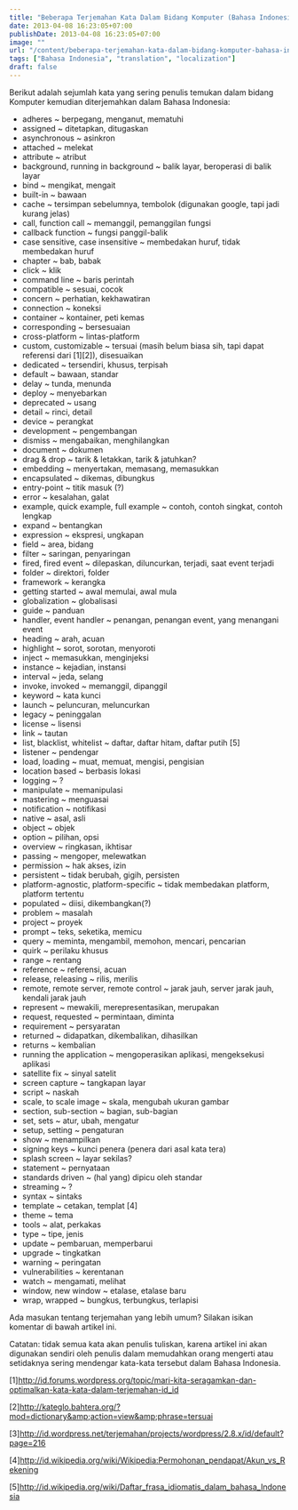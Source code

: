 ```yaml
---
title: "Beberapa Terjemahan Kata Dalam Bidang Komputer (Bahasa Indonesia)"
date: 2013-04-08 16:23:05+07:00
publishDate: 2013-04-08 16:23:05+07:00
image: ""
url: "/content/beberapa-terjemahan-kata-dalam-bidang-komputer-bahasa-indonesia"
tags: ["Bahasa Indonesia", "translation", "localization"]
draft: false
---
```


Berikut adalah sejumlah kata yang sering&nbsp;penulis temukan dalam bidang Komputer kemudian diterjemahkan dalam Bahasa Indonesia:

<ul>
	<li>adheres ~ berpegang, menganut, mematuhi</li>
	<li>assigned ~ ditetapkan, ditugaskan</li>
	<li>asynchronous ~ asinkron</li>
	<li>attached ~ melekat</li>
	<li>attribute ~ atribut</li>
	<li>background, running in background ~ balik layar, beroperasi di balik layar</li>
	<li>bind ~ mengikat, mengait</li>
	<li>built-in ~ bawaan</li>
	<li>cache ~ tersimpan sebelumnya, tembolok (digunakan google, tapi jadi kurang jelas)</li>
	<li>call, function call ~ memanggil, pemanggilan fungsi</li>
	<li>callback function ~ fungsi panggil-balik</li>
	<li>case sensitive, case insensitive ~ membedakan huruf, tidak membedakan huruf</li>
	<li>chapter ~ bab, babak</li>
	<li>click ~ klik</li>
	<li>command line ~ baris perintah</li>
	<li>compatible ~ sesuai, cocok</li>
	<li>concern ~ perhatian, kekhawatiran</li>
	<li>connection ~ koneksi</li>
	<li>container ~ kontainer, peti kemas</li>
	<li>corresponding ~ bersesuaian</li>
	<li>cross-platform ~ lintas-platform</li>
	<li>custom, customizable ~ tersuai (masih belum biasa sih, tapi dapat referensi dari [1][2]), disesuaikan</li>
	<li>dedicated ~ tersendiri, khusus, terpisah</li>
	<li>default ~ bawaan, standar</li>
	<li>delay ~ tunda, menunda</li>
	<li>deploy ~ menyebarkan</li>
	<li>deprecated ~ usang</li>
	<li>detail ~ rinci, detail</li>
	<li>device ~ perangkat</li>
	<li>development ~ pengembangan</li>
	<li>dismiss ~ mengabaikan, menghilangkan</li>
	<li>document ~ dokumen</li>
	<li>drag &amp; drop ~ tarik &amp; letakkan, tarik &amp; jatuhkan?</li>
	<li>embedding ~ menyertakan, memasang, memasukkan</li>
	<li>encapsulated ~ dikemas, dibungkus</li>
	<li>entry-point ~ titik masuk (?)</li>
	<li>error ~ kesalahan, galat</li>
	<li>example, quick example, full example ~ contoh, contoh singkat, contoh lengkap</li>
	<li>expand ~ bentangkan</li>
	<li>expression ~ ekspresi, ungkapan</li>
	<li>field ~ area, bidang</li>
	<li>filter ~ saringan, penyaringan</li>
	<li>fired, fired event ~ dilepaskan, diluncurkan, terjadi, saat event terjadi</li>
	<li>folder ~ direktori, folder</li>
	<li>framework ~ kerangka</li>
	<li>getting started ~ awal memulai, awal mula</li>
	<li>globalization ~ globalisasi</li>
	<li>guide ~ panduan</li>
	<li>handler, event handler ~ penangan, penangan event, yang menangani event</li>
	<li>heading ~ arah, acuan</li>
	<li>highlight ~ sorot, sorotan, menyoroti</li>
	<li>inject ~ memasukkan, menginjeksi</li>
	<li>instance ~ kejadian, instansi</li>
	<li>interval ~ jeda, selang</li>
	<li>invoke, invoked ~ memanggil, dipanggil</li>
	<li>keyword ~ kata kunci</li>
	<li>launch ~ peluncuran, meluncurkan</li>
	<li>legacy ~ peninggalan</li>
	<li>license ~ lisensi</li>
	<li>link ~ tautan</li>
	<li>list, blacklist, whitelist ~ daftar, daftar hitam, daftar putih [5]</li>
	<li>listener ~ pendengar</li>
	<li>load, loading ~ muat, memuat, mengisi, pengisian</li>
	<li>location based ~ berbasis lokasi</li>
	<li>logging ~ ?</li>
	<li>manipulate ~ memanipulasi</li>
	<li>mastering ~ menguasai</li>
	<li>notification ~ notifikasi</li>
	<li>native ~ asal, asli</li>
	<li>object ~ objek</li>
	<li>option ~ pilihan, opsi</li>
	<li>overview ~ ringkasan, ikhtisar</li>
	<li>passing ~ mengoper, melewatkan</li>
	<li>permission ~ hak akses, izin</li>
	<li>persistent ~ tidak berubah, gigih, persisten</li>
	<li>platform-agnostic, platform-specific ~ tidak membedakan platform, platform tertentu</li>
	<li>populated ~ diisi, dikembangkan(?)</li>
	<li>problem ~ masalah</li>
	<li>project ~ proyek</li>
	<li>prompt ~ teks, seketika, memicu</li>
	<li>query ~ meminta, mengambil, memohon, mencari, pencarian</li>
	<li>quirk ~ perilaku khusus</li>
	<li>range ~ rentang</li>
	<li>reference ~ referensi, acuan</li>
	<li>release, releasing ~ rilis, merilis</li>
	<li>remote, remote server, remote control ~ jarak jauh, server jarak jauh, kendali jarak jauh</li>
	<li>represent ~ mewakili, merepresentasikan, merupakan</li>
	<li>request, requested ~ permintaan, diminta</li>
	<li>requirement ~ persyaratan</li>
	<li>returned ~ didapatkan, dikembalikan, dihasilkan</li>
	<li>returns ~ kembalian</li>
	<li>running the application ~ mengoperasikan aplikasi, mengeksekusi aplikasi</li>
	<li>satellite fix ~ sinyal satelit</li>
	<li>screen capture ~ tangkapan layar</li>
	<li>script ~ naskah</li>
	<li>scale, to scale image ~ skala, mengubah ukuran gambar</li>
	<li>section, sub-section ~ bagian, sub-bagian</li>
	<li>set, sets ~ atur, ubah, mengatur</li>
	<li>setup, setting ~ pengaturan</li>
	<li>show ~ menampilkan</li>
	<li>signing keys ~ kunci penera (penera dari asal kata tera)</li>
	<li>splash screen ~ layar sekilas?</li>
	<li>statement ~ pernyataan</li>
	<li>standards driven ~ (hal yang) dipicu oleh standar</li>
	<li>streaming ~ ?</li>
	<li>syntax ~ sintaks</li>
	<li>template ~ cetakan, templat [4]</li>
	<li>theme ~ tema</li>
	<li>tools ~ alat, perkakas</li>
	<li>type ~ tipe, jenis</li>
	<li>update ~ pembaruan, memperbarui</li>
	<li>upgrade ~ tingkatkan</li>
	<li>warning ~ peringatan</li>
	<li>vulnerabilities ~ kerentanan</li>
	<li>watch ~ mengamati, melihat</li>
	<li>window, new window ~ etalase, etalase baru</li>
	<li>wrap, wrapped ~ bungkus, terbungkus, terlapisi</li>
</ul>

Ada masukan tentang terjemahan yang lebih umum? Silakan isikan komentar di bawah artikel ini.

Catatan: tidak semua kata akan penulis tuliskan, karena artikel ini akan digunakan sendiri oleh penulis dalam memudahkan orang mengerti atau setidaknya sering mendengar kata-kata tersebut dalam Bahasa Indonesia.

[1]http://id.forums.wordpress.org/topic/mari-kita-seragamkan-dan-optimalkan-kata-kata-dalam-terjemahan-id_id

[2]http://kateglo.bahtera.org/?mod=dictionary&amp;action=view&amp;phrase=tersuai

[3]http://id.wordpress.net/terjemahan/projects/wordpress/2.8.x/id/default?page=216

[4]http://id.wikipedia.org/wiki/Wikipedia:Permohonan_pendapat/Akun_vs_Rekening

[5]http://id.wikipedia.org/wiki/Daftar_frasa_idiomatis_dalam_bahasa_Indonesia
